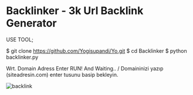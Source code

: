 # Backlinker - 3k Url Backlink Generator

USE TOOL;

 $ git clone https://github.com/Yogisupandi/Yo.git
 $ cd Backlinker
 $ python backlinker.py
 
Wrt. Domain Adress Enter RUN! And Waiting.. / Domaininizi yazıp (siteadresin.com) enter tusunu basip bekleyin.

![backlink](https://github.com/h4cklinker/Backlinker/blob/master/src1.png?raw=true)
